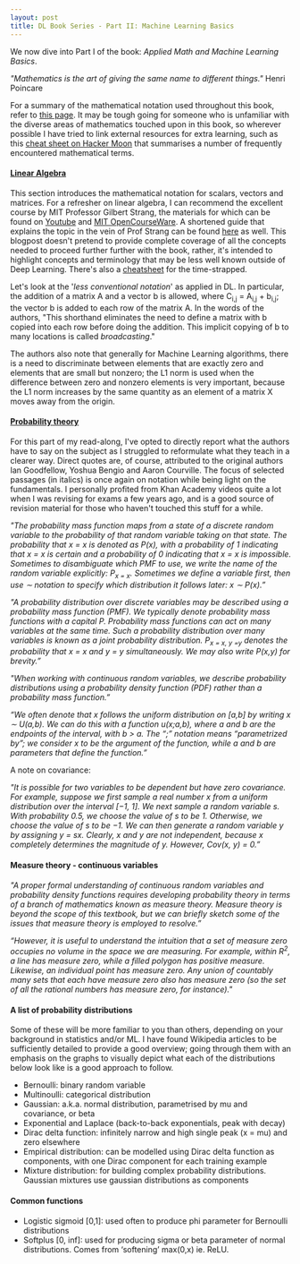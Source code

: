 ```yaml
---
layout: post
title: DL Book Series - Part II: Machine Learning Basics
---
```


We now dive into Part I of the book: _Applied Math and Machine Learning Basics_.

*"Mathematics is the art of giving the same name to different things."*
Henri Poincare

For a summary of the mathematical notation used throughout this book, refer to [this page](http://www.deeplearningbook.org/contents/notation.html). It may be tough going for someone who is unfamiliar with the diverse areas of mathematics touched upon in this book, so wherever possible I have tried to link external resources for extra learning, such as this [cheat sheet on Hacker Moon](https://hackernoon.com/deep-learning-cheat-sheet-25421411e460#.hroesyk2j) that summarises a number of frequently encountered mathematical terms.

#### [Linear Algebra](http://www.deeplearningbook.org/contents/linear_algebra.html)
This section introduces the mathematical notation for scalars, vectors and matrices. For a refresher on linear algebra, I can recommend the excellent course by MIT Professor Gilbert Strang, the materials for which can be found on [Youtube](https://ocw.mit.edu/courses/mathematics/18-06-linear-algebra-spring-2010/) and [MIT OpenCourseWare](https://www.youtube.com/watch?v=ZK3O402wf1c). A shortened guide that explains the topic in the vein of Prof Strang can be found [here](https://betterexplained.com/articles/linear-algebra-guide/) as well. This blogpost doesn't pretend to provide complete coverage of all the concepts needed to proceed further further with the book, rather, it's intended to highlight concepts and terminology that may be less well known outside of Deep Learning. There's also a [cheatsheet](https://minireference.com/static/tutorials/linear_algebra_in_4_pages.pdf) for the time-strapped.

Let's look at the '*less conventional notation*' as applied in DL. In particular, the addition of a matrix A and a vector b is allowed, where C<sub>i,j</sub> = A<sub>i,j</sub> + b<sub>i,j</sub>; the vector b is added to each row of the matrix A. In the words of the authors, "This shorthand eliminates the need to define a matrix with b copied into each row before doing the addition. This implicit copying of b to many locations is called _broadcasting_."

The authors also note that generally for Machine Learning algorithms, there is a need to discriminate between elements that are exactly zero and elements that are small but nonzero; the L1 norm is used when the difference between zero and nonzero elements is very important, because the L1 norm increases by the same quantity as an element of a matrix X moves away from the origin.

#### [Probability theory](http://www.deeplearningbook.org/contents/prob.html)
For this part of my read-along, I've opted to directly report what the authors have to say on the subject as I struggled to reformulate what they teach in a clearer way. Direct quotes are, of course, attributed to the original authors Ian Goodfellow, Yoshua Bengio and Aaron Courville. The focus of selected passages (in italics) is once again on notation while being light on the fundamentals. I personally profited from Khan Academy videos quite a lot when I was revising for exams a few years ago, and is a good source of revision material for those who haven't touched this stuff for a while.

*"The probability mass function maps from a state of a discrete random variable to the probability of that random variable taking on that state. The probability that x = x is denoted as P(x), with a probability of 1 indicating that x = x is certain and a probability of 0 indicating that x = x is impossible. Sometimes to disambiguate which PMF to use, we write the name of the random variable explicitly: P<sub>x = x</sub>. Sometimes we define a variable first, then use ∼ notation to specify which distribution it follows later: x ∼ P(x).”*

*"A probability distribution over discrete variables may be described using a probability mass function (PMF). We typically denote probability mass functions with a capital P. Probability mass functions can act on many variables at the same time. Such a probability distribution over many variables is known as a joint probability distribution. P<sub>x = x, y =y</sub> denotes the probability that x = x and y = y simultaneously. We may also write P(x,y) for brevity.”*

*"When working with continuous random variables, we describe probability distributions using a probability density function (PDF) rather than a probability mass function.”*

*“We often denote that x follows the uniform distribution on [a,b] by writing x ∼ U(a,b). We can do this with a function u(x;a,b), where a and b are the endpoints of the interval, with b > a. The “;” notation means “parametrized by”; we consider x to be the argument of the function, while a and b are parameters that define the function.”*

A note on covariance:

*"It is possible for two variables to be dependent but have zero covariance. For example, suppose we first sample a real number x from a uniform distribution over the interval [−1, 1]. We next sample a random variable s. With probability 0.5, we choose the value of s to be 1. Otherwise, we choose the value of s to be −1. We can then generate a random variable y by assigning y = sx. Clearly, x and y are not independent, because x completely determines the magnitude of y. However, Cov(x, y) = 0.”*

#### Measure theory - continuous variables

*"A proper formal understanding of continuous random variables and probability density functions requires developing probability theory in terms of a branch of mathematics known as measure theory. Measure theory is beyond the scope of this textbook, but we can briefly sketch some of the issues that measure theory is employed to resolve.”*

*“However, it is useful to understand the intuition that a set of measure zero occupies no volume in the space we are measuring. For example, within R<sup>2</sup>, a line has measure zero, while a filled polygon has positive measure. Likewise, an individual point has measure zero. Any union of countably many sets that each have measure zero also has measure zero (so the set of all the rational numbers has measure zero, for instance)."*

#### A list of probability distributions

Some of these will be more familiar to you than others, depending on your background in statistics and/or ML. I have found Wikipedia articles to be sufficiently detailed to provide a good overview; going through them with an emphasis on the graphs to visually depict what each of the distributions below look like is a good approach to follow.

- Bernoulli: binary random variable
- Multinoulli: categorical distribution
- Gaussian: a.k.a. normal distribution, parametrised by mu and covariance, or beta
- Exponential and Laplace (back-to-back exponentials, peak with decay)
- Dirac delta function: infinitely narrow and high single peak (x = mu) and zero elsewhere
- Empirical distribution: can be modelled using Dirac delta function as components, with one Dirac component for each training example
- Mixture distribution: for building complex probability distributions. Gaussian mixtures use gaussian distributions as components

#### Common functions

- Logistic sigmoid [0,1]: used often to produce phi parameter for Bernoulli distributions
- Softplus [0, inf]: used for producing sigma or beta parameter of normal distributions. Comes from ‘softening’ max(0,x) ie. ReLU.
